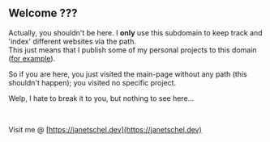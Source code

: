 ## Welcome ???

Actually, you shouldn't be here. I **only** use this subdomain to keep track and 'index' different websites via the path.  
This just means that I publish some of my personal projects to this domain ([for example](https://code.janetschel.dev/brainfuck-visualizer/)).

So if you are here, you just visited the main-page without any path (this shouldn't happen); you visited no specific project.

Welp, I hate to break it to you, but nothing to see here...

<br>

Visit me @ [https://janetschel.dev](https://janetschel.dev)
